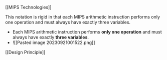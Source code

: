 [[MIPS Technologies]] 

This notation is rigid in that each MIPS arithmetic instruction performs only one operation and must always have exactly three variables.

- Each MIPS arithmetic instruction performs **only one operation** and must always have exactly **three variables**.
- ![[Pasted image 20230921001522.png]]

[[Design Principle]]
